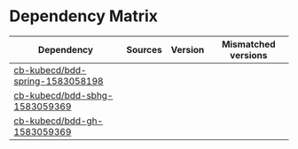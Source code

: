 # Dependency Matrix

Dependency | Sources | Version | Mismatched versions
---------- | ------- | ------- | -------------------
[cb-kubecd/bdd-spring-1583058198](https://github.com/cb-kubecd/bdd-spring-1583058198.git) |  | []() | 
[cb-kubecd/bdd-sbhg-1583059369](https://github.com/cb-kubecd/bdd-sbhg-1583059369.git) |  | []() | 
[cb-kubecd/bdd-gh-1583059369](https://github.com/cb-kubecd/bdd-gh-1583059369.git) |  | []() | 
